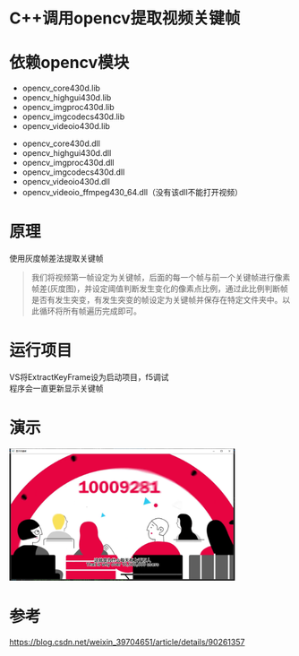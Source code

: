 # C++调用opencv提取视频关键帧

# 依赖opencv模块
* opencv_core430d.lib
* opencv_highgui430d.lib
* opencv_imgproc430d.lib
* opencv_imgcodecs430d.lib
* opencv_videoio430d.lib
 
- opencv_core430d.dll
- opencv_highgui430d.dll
- opencv_imgproc430d.dll
- opencv_imgcodecs430d.dll
- opencv_videoio430d.dll
- opencv_videoio_ffmpeg430_64.dll（没有该dll不能打开视频）

# 原理
使用灰度帧差法提取关键帧
> 我们将视频第一帧设定为关键帧，后面的每一个帧与前一个关键帧进行像素帧差(灰度图)，并设定阈值判断发生变化的像素点比例，通过此比例判断帧是否有发生突变，有发生突变的帧设定为关键帧并保存在特定文件夹中。以此循环将所有帧遍历完成即可。

# 运行项目
VS将ExtractKeyFrame设为启动项目，f5调试  
程序会一直更新显示关键帧

# 演示
<img decoding="async" src="./demo.png" width="80%">

# 参考
https://blog.csdn.net/weixin_39704651/article/details/90261357